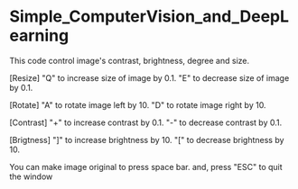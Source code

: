# Simple_ComputerVision_and_DeepLearning
This code control image's contrast, brightness, degree and size.

[Resize]
"Q" to increase size of image by 0.1.
"E" to decrease size of image by 0.1.

[Rotate]
"A" to rotate image left by 10.
"D" to rotate image right by 10.

[Contrast]
"+" to increase contrast by 0.1.
"-" to decrease contrast by 0.1.

[Brigtness]
"]" to increase brightness by 10.
"[" to decrease brightness by 10.

You can make image original to press space bar.
and, press "ESC" to quit the window
